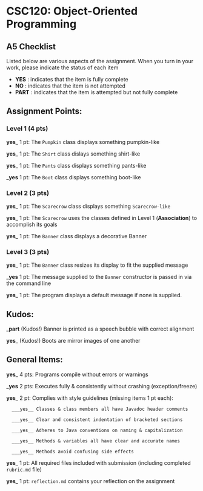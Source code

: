 # CSC120: Object-Oriented Programming
## A5 Checklist

Listed below are various aspects of the assignment.  When you turn in your work, please indicate the status of each item

- **YES** : indicates that the item is fully complete
- **NO** : indicates that the item is not attempted
- **PART** : indicates that the item is attempted but not fully complete


## Assignment Points:

### Level 1 (4 pts)

__yes___ 1 pt: The `Pumpkin` class displays something pumpkin-like

__yes___ 1 pt: The `Shirt` class dislays something shirt-like

__yes___ 1 pt: The `Pants` class displays something pants-like

___yes__ 1 pt: The `Boot` class displays something boot-like

### Level 2 (3 pts)

__yes___ 1 pt: The `Scarecrow` class displays something `Scarecrow-like`

__yes___ 1 pt: The `Scarecrow` uses the classes defined in Level 1 (**Association**) to accomplish its goals

__yes___ 1 pt: The `Banner` class displays a decorative Banner

### Level 3 (3 pts)

__yes___ 1 pt: The `Banner` class resizes its display to fit the supplied message

___yes__ 1 pt: The message supplied to the `Banner` constructor is passed in via the command line

__yes___ 1 pt: The program displays a default message if none is supplied.

## Kudos:

___part__ (Kudos!) Banner is printed as a speech bubble with correct alignment

__yes___ (Kudos!) Boots are mirror images of one another



## General Items:

__yes___ 4 pts: Programs compile without errors or warnings

___yes__ 2 pts: Executes fully & consistently without crashing (exception/freeze)

__yes___ 2 pt: Complies with style guidelines (missing items 1 pt each):

      ___yes__ Classes & class members all have Javadoc header comments

      ___yes__ Clear and consistent indentation of bracketed sections

      ___yes__ Adheres to Java conventions on naming & capitalization

      ___yes__ Methods & variables all have clear and accurate names

      ___yes__ Methods avoid confusing side effects

__yes___ 1 pt: All required files included with submission (including completed `rubric.md` file)

__yes___ 1 pt: `reflection.md` contains your reflection on the assignment
